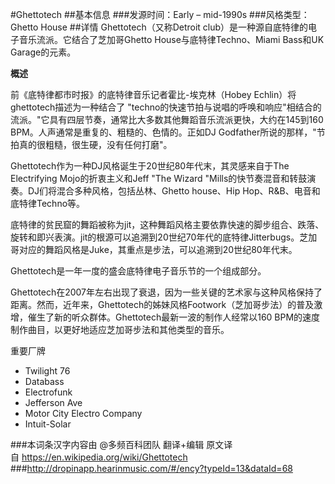 #Ghettotech
##基本信息
###发源时间：Early – mid-1990s
###风格类型：Ghetto House
##详情
Ghettotech（又称Detroit club）是一种源自底特律的电子音乐流派。它结合了芝加哥Ghetto House与底特律Techno、Miami
Bass和UK Garage的元素。



**概述**

前《底特律都市时报》的底特律音乐记者霍比-埃克林（Hobey Echlin）将ghettotech描述为一种结合了
"techno的快速节拍与说唱的呼唤和响应"相结合的流派。"它具有四层节奏，通常比大多数其他舞蹈音乐流派更快，大约在145到160
BPM。人声通常是重复的、粗糙的、色情的。正如DJ Godfather所说的那样，"节拍真的很粗糙，很生硬，没有任何打磨"。



Ghettotech作为一种DJ风格诞生于20世纪80年代末，其灵感来自于The Electrifying Mojo的折衷主义和Jeff "The
Wizard "Mills的快节奏混音和转鼓演奏。DJ们将混合多种风格，包括丛林、Ghetto house、Hip
Hop、R&B、电音和底特律Techno等。



底特律的贫民窟的舞蹈被称为jit，这种舞蹈风格主要依靠快速的脚步组合、跌落、旋转和即兴表演。jit的根源可以追溯到20世纪70年代的底特律Jitterbugs。芝加哥对应的舞蹈风格是Juke，其重点是步法，可以追溯到20世纪80年代末。



Ghettotech是一年一度的盛会底特律电子音乐节的一个组成部分。



Ghettotech在2007年左右出现了衰退，因为一些关键的艺术家与这种风格保持了距离。然而，近年来，Ghettotech的姊妹风格Footwork（芝加哥步法）的普及激增，催生了新的听众群体。Ghettotech最新一波的制作人经常以160
BPM的速度制作曲目，以更好地适应芝加哥步法和其他类型的音乐。



重要厂牌

  * Twilight 76
  * Databass
  * Electrofunk
  * Jefferson Ave
  * Motor City Electro Company
  * Intuit-Solar

###本词条汉字内容由 @多频百科团队 翻译+编辑
原文译自 https://en.wikipedia.org/wiki/Ghettotech
###http://dropinapp.hearinmusic.com/#/ency?typeId=13&dataId=68
